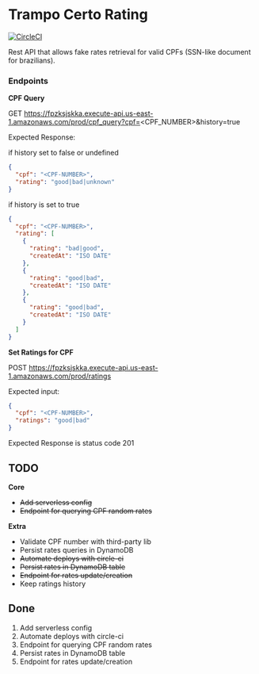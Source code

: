 # Trampo Certo Rating

[![CircleCI](https://circleci.com/gh/fabioaromanini/trampo-certo-rating.svg?style=svg)](https://circleci.com/gh/fabioaromanini/trampo-certo-rating)

Rest API that allows fake rates retrieval for valid CPFs (SSN-like document for brazilians).

### Endpoints

**CPF Query**

GET
https://fpzksjskka.execute-api.us-east-1.amazonaws.com/prod/cpf_query?cpf=<CPF_NUMBER>&history=true

Expected Response:

if history set to false or undefined

```json
{
  "cpf": "<CPF-NUMBER>",
  "rating": "good|bad|unknown"
}
```

if history is set to true

```json
{
  "cpf": "<CPF-NUMBER>",
  "rating": [
    {
      "rating": "bad|good",
      "createdAt": "ISO DATE"
    },
    {
      "rating": "good|bad",
      "createdAt": "ISO DATE"
    },
    {
      "rating": "good|bad",
      "createdAt": "ISO DATE"
    }
  ]
}
```

**Set Ratings for CPF**

POST
https://fpzksjskka.execute-api.us-east-1.amazonaws.com/prod/ratings

Expected input:

```json
{
  "cpf": "<CPF-NUMBER>",
  "ratings": "good|bad"
}
```

Expected Response is status code 201

## TODO

**Core**

- ~~Add serverless config~~
- ~~Endpoint for querying CPF random rates~~

**Extra**

- Validate CPF number with third-party lib
- Persist rates queries in DynamoDB
- ~~Automate deploys with circle-ci~~
- ~~Persist rates in DynamoDB table~~
- ~~Endpoint for rates update/creation~~
- Keep ratings history

## Done

1. Add serverless config
2. Automate deploys with circle-ci
3. Endpoint for querying CPF random rates
4. Persist rates in DynamoDB table
5. Endpoint for rates update/creation
